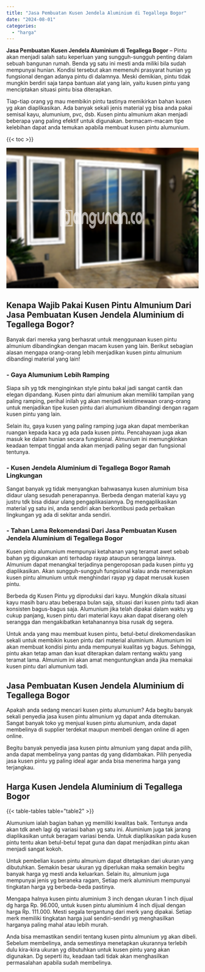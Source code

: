 ```yaml
---
title: "Jasa Pembuatan Kusen Jendela Aluminium di Tegallega Bogor"
date: "2024-08-01"
categories: 
  - "harga"
---
```


**Jasa Pembuatan Kusen Jendela Aluminium di Tegallega Bogor** – Pintu akan menjadi salah satu keperluan yang sungguh-sungguh penting dalam sebuah bangunan rumah. Benda yg satu ini mesti anda miliki bila sudah mempunyai hunian. Kondisi tersebut akan memenuhi prasyarat hunian yg fungsional dengan adanya pintu di dalamnya. Meski demikian, pintu tidak mungkin berdiri saja tanpa bantuan alat yang lain, yaitu kusen pintu yang menciptakan situasi pintu bisa diterapkan.

Tiap-tiap orang yg mau membikin pintu tastinya memikirkan bahan kusen yg akan diaplikasikan. Ada banyak sekali jenis material yg bisa anda pakai semisal kayu, alumunium, pvc, dsb. Kusen pintu almunium akan menjadi beberapa yang paling efektif untuk digunakan. bermacam-macam tipe kelebihan dapat anda temukan apabila membuat kusen pintu alumunium.

{{< toc >}}

![Jasa Pembuatan Kusen Jendela Aluminium di Tegallega Bogor](/images/harga-kusen-jendela-alumunium-30.png)

## Kenapa Wajib Pakai Kusen Pintu Almunium Dari Jasa Pembuatan Kusen Jendela Aluminium di Tegallega Bogor?

Banyak dari mereka yang berhasrat untuk menggunaan kusen pintu almunium dibandingkan dengan macam kusen yang lain. Berikut sebagian alasan mengapa orang-orang lebih menjadikan kusen pintu almunium dibandingi material yang lain!

### \- Gaya Alumunium Lebih Ramping

Siapa sih yg tdk menginginkan style pintu bakal jadi sangat cantik dan elegan dipandang. Kusen pintu dari almunium akan memiliki tampilan yang paling ramping, perihal inilah yg akan menjadi keistimewaan orang-orang untuk menjadikan tipe kusen pintu dari alumunium dibandingi dengan ragam kusen pintu yang lain.

Selain itu, gaya kusen yang paling ramping juga akan dapat memberikan ruangan kepada kaca yg ada pada kusen pintu. Pencahayaan juga akan masuk ke dalam hunian secara fungsional. Almunium ini memungkinkan keadaan tempat tinggal anda akan menjadi paling segar dan fungsional tentunya.

### \- Kusen Jendela Aluminium di Tegallega Bogor Ramah Lingkungan

Sangat banyak yg tidak menyangkan bahwasanya kusen aluminium bisa didaur ulang sesudah penerapannya. Berbeda dengan material kayu yg justru tdk bisa didaur ulang pengaplikasiannya. Dg mengaplikasikan material yg satu ini, anda sendiri akan berkontibusi pada perbaikan lingkungan yg ada di sekitar anda sendiri.

### \- Tahan Lama Rekomendasi Dari Jasa Pembuatan Kusen Jendela Aluminium di Tegallega Bogor

Kusen pintu alumunium mempunyai ketahanan yang teramat awet sebab bahan yg digunakan anti terhadap rayap ataupun serangga lainnya. Almunium dapat menangkal terjadinya pengeroposan pada kusen pintu yg diaplikasikan. Akan sungguh-sungguh fungsional kalau anda menerapkan kusen pintu almunium untuk menghindari rayap yg dapat merusak kusen pintu.

Berbeda dg Kusen Pintu yg diproduksi dari kayu. Mungkin dikala situasi kayu masih baru atau beberapa bulan saja, situasi dari kusen pintu tadi akan konsisten bagus-bagus saja. Alumunium jika telah dipakai dalam waktu yg cukup panjang, kusen pintu dari material kayu akan dapat diserang oleh serangga dan mengakibatkan ketahanannya bisa rusak dg segera.

Untuk anda yang mau membuat kusen pintu, betul-betul direkomendasikan sekali untuk membikin kusen pintu dari material aluminium. Alumunium ini akan membuat kondisi pintu anda mempunyai kualitas yg bagus. Sehingga, pintu akan tetap aman dan kuat diterapkan dalam rentang waktu yang teramat lama. Almunium ini akan amat menguntungkan anda jika memakai kusen pintu dari alumunium tadi.

## Jasa Pembuatan Kusen Jendela Aluminium di Tegallega Bogor

Apakah anda sedang mencari kusen pintu alumunium? Ada begitu banyak sekali penyedia jasa kusen pintu almunium yg dapat anda ditemukan. Sangat banyak toko yg menjual kusen pintu alumunium, anda dapat membelinya di supplier terdekat maupun membeli dengan online di agen online.

Begitu banyak penyedia jasa kusen pintu almunium yang dapat anda pilih, anda dapat membelinya yang pantas dg yang didambakan. Pilih penyedia jasa kusen pintu yg paling ideal agar anda bisa menerima harga yang terjangkau.

## Harga Kusen Jendela Aluminium di Tegallega Bogor

{{< table-tables table="table2" >}}

Alumunium ialah bagian bahan yg memiliki kwalitas baik. Tentunya anda akan tdk aneh lagi dg variasi bahan yg satu ini. Aluminium juga tak jarang diaplikasikan untuk beragam variasi benda. Untuk diaplikasikan pada kusen pintu tentu akan betul-betul tepat guna dan dapat menjadikan pintu akan menjadi sangat kokoh.

Untuk pembelian kusen pintu almunium dapat ditetapkan dari ukuran yang dibutuhkan. Semakin besar ukuran yg diperlukan maka semakin begitu banyak harga yg mesti anda keluarkan. Selain itu, almunium juga mempunyai jenis yg beraneka ragam, Setiap merk aluminium mempunyai tingkatan harga yg berbeda-beda pastinya.

Mengapa halnya kusen pintu aluminium 3 inch dengan ukuran 1 inch dijual dg harga Rp. 96.000, untuk kusen pintu aluminium 4 inch dijual dengan harga Rp. 111.000. Mesti segala tergantung dari merk yang dipakai. Setiap merk memiliki tingkatan harga jual sendiri-sendiri yg menghasilkan harganya paling mahal atau lebih murah.

Anda bisa memastikan sendiri tentang kusen pintu almunium yg akan dibeli. Sebelum membelinya, anda semestinya menetapkan ukurannya terlebih dulu kira-kira ukuran yg dibutuhkan untuk kusen pintu yang akan digunakan. Dg seperti itu, keadaan tadi tidak akan menghasilkan permasalahan apabila sudah membelinya.
